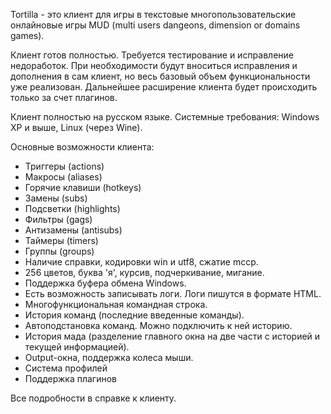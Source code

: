 Tortilla - это клиент для игры в текстовые многопользовательские онлайновые игры MUD
(multi users dangeons, dimension or domains games).

Клиент готов полностью. Требуется тестирование и исправление недоработок.
При необходимости будут вноситься исправления и дополнения в сам клиент,
но весь базовый объем функциональности уже реализован.
Дальнейшее расширение клиента будет происходить только за счет плагинов.

Клиент полностью на русском языке.
Системные требования: Windows XP и выше, Linux (через Wine).

Основные возможности клиента:

 - Триггеры (actions)
 - Макросы (aliases)
 - Горячие клавиши (hotkeys)
 - Замены (subs)
 - Подсветки (highlights)
 - Фильтры (gags)
 - Антизамены (antisubs)
 - Таймеры (timers)
 - Группы (groups)
 - Наличие справки, кодировки win и utf8, сжатие mccp.
 - 256 цветов, буква 'я', курсив, подчеркивание, мигание.
 - Поддержка буфера обмена Windows.
 - Есть возможность записывать логи. Логи пишутся в формате HTML.
 - Многофункциональная командная строка.
 - История команд (последние введенные команды).
 - Автоподстановка команд. Можно подключить к ней историю.
 - История мада (разделение главного окна на две части с историей и текущей информацией).
 - Output-окна, поддержка колеса мыши.
 - Система профилей
 - Поддержка плагинов

Все подробности в справке к клиенту.
